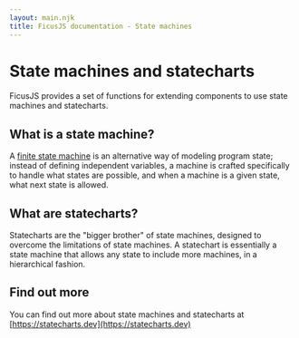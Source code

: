 ```yaml
---
layout: main.njk
title: FicusJS documentation - State machines
---
```

# State machines and statecharts

FicusJS provides a set of functions for extending components to use state machines and statecharts.

## What is a state machine?

A [finite state machine](https://en.wikipedia.org/wiki/Finite-state_machine) is an alternative way of modeling program state; instead of defining independent variables, a machine is crafted specifically to handle what states are possible, and when a machine is a given state, what next state is allowed.

## What are statecharts?

Statecharts are the "bigger brother" of state machines, designed to overcome the limitations of state machines. A statechart is essentially a state machine that allows any state to include more machines, in a hierarchical fashion.

## Find out more

You can find out more about state machines and statecharts at [https://statecharts.dev](https://statecharts.dev)
